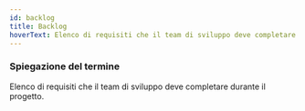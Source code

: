 ```yaml
---
id: backlog
title: Backlog
hoverText: Elenco di requisiti che il team di sviluppo deve completare durante il progetto.
---
```


### Spiegazione del termine

Elenco di requisiti che il team di sviluppo deve completare durante il progetto.
